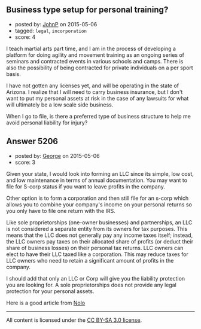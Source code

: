 ## Business type setup for personal training?

- posted by: [JohnP](https://stackexchange.com/users/1511762/johnp) on 2015-05-06
- tagged: `legal`, `incorporation`
- score: 4

<p>I teach martial arts part time, and I am in the process of developing a platform for doing agility and movement training as an ongoing series of seminars and contracted events in various schools and camps. There is also the possibility of being contracted for private individuals on a per sport basis.</p>

<p>I have not gotten any licenses yet, and will be operating in the state of Arizona. I realize that I will need to carry business insurance, but I don't want to put my personal assets at risk in the case of any lawsuits for what will ultimately be a low scale side business.</p>

<p>When I go to file, is there a preferred type of business structure to help me avoid personal liability for injury?</p>



## Answer 5206

- posted by: [George](https://stackexchange.com/users/3516499/george) on 2015-05-06
- score: 3

<p>Given your state, I would look into forming an LLC since its simple, low cost, and low maintenance in terms of annual documentation.  You may want to file for S-corp status if you want to leave profits in the company.</p>

<p>Other option is to form a corporation and then still file for an s-corp which allows you to combine your company's income on your personal returns so you only have to file one return with the IRS.</p>

<p>Like sole proprietorships (one-owner businesses) and partnerships, an LLC is not considered a separate entity from its owners for tax purposes. This means that the LLC does not generally pay any income taxes itself; instead, the LLC owners pay taxes on their allocated share of profits (or deduct their share of business losses) on their personal tax returns.
LLC owners can elect to have their LLC taxed like a corporation. This may reduce taxes for LLC owners who need to retain a significant amount of profits in the company. </p>

<p>I should add that only an LLC or Corp will give you the liability protection you are looking for.  A sole proprietorships does not provide any legal protection for your personal assets.</p>

<p>Here is a good article from <a href="http://www.nolo.com/legal-encyclopedia/why-you-might-choose-s-corp-taxation-your-llc.html" rel="nofollow">Nolo</a></p>




---

All content is licensed under the [CC BY-SA 3.0 license](https://creativecommons.org/licenses/by-sa/3.0/).
